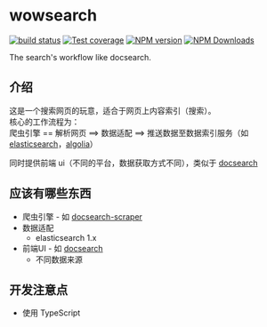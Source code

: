 # wowsearch

[![build status](https://img.shields.io/travis/big-wheel/wowsearch/master.svg?style=flat-square)](https://travis-ci.org/big-wheel/wowsearch)
[![Test coverage](https://img.shields.io/codecov/c/github/big-wheel/wowsearch.svg?style=flat-square)](https://codecov.io/github/big-wheel/wowsearch?branch=master)
[![NPM version](https://img.shields.io/npm/v/wowsearch.svg?style=flat-square)](https://www.npmjs.com/package/wowsearch)
[![NPM Downloads](https://img.shields.io/npm/dm/wowsearch.svg?style=flat-square&maxAge=43200)](https://www.npmjs.com/package/wowsearch)

The search's workflow like docsearch.

## 介绍

这是一个搜索网页的玩意，适合于网页上内容索引（搜索）。  
核心的工作流程为：  
 爬虫引擎 == 解析网页 ==> 数据适配 ==> 推送数据至数据索引服务（如 [elasticsearch](https://github.com/elastic/elasticsearch)，[algolia](https://www.algolia.com/)）
 
 同时提供前端 ui（不同的平台，数据获取方式不同），类似于 [docsearch](https://github.com/algolia/docsearch)
 
## 应该有哪些东西

- 爬虫引擎 - 如 [docsearch-scraper](https://github.com/algolia/docsearch-scraper)
- 数据适配
  - elasticsearch 1.x
- 前端UI - 如 [docsearch](https://github.com/algolia/docsearch)
  - 不同数据来源

## 开发注意点

- 使用 TypeScript
